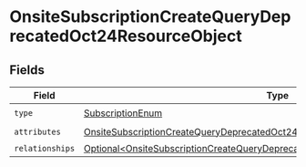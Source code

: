 # OnsiteSubscriptionCreateQueryDeprecatedOct24ResourceObject


## Fields

| Field                                                                                                                                                                                    | Type                                                                                                                                                                                     | Required                                                                                                                                                                                 | Description                                                                                                                                                                              |
| ---------------------------------------------------------------------------------------------------------------------------------------------------------------------------------------- | ---------------------------------------------------------------------------------------------------------------------------------------------------------------------------------------- | ---------------------------------------------------------------------------------------------------------------------------------------------------------------------------------------- | ---------------------------------------------------------------------------------------------------------------------------------------------------------------------------------------- |
| `type`                                                                                                                                                                                   | [SubscriptionEnum](../../models/components/SubscriptionEnum.md)                                                                                                                          | :heavy_check_mark:                                                                                                                                                                       | N/A                                                                                                                                                                                      |
| `attributes`                                                                                                                                                                             | [OnsiteSubscriptionCreateQueryDeprecatedOct24ResourceObjectAttributes](../../models/components/OnsiteSubscriptionCreateQueryDeprecatedOct24ResourceObjectAttributes.md)                  | :heavy_check_mark:                                                                                                                                                                       | N/A                                                                                                                                                                                      |
| `relationships`                                                                                                                                                                          | [Optional\<OnsiteSubscriptionCreateQueryDeprecatedOct24ResourceObjectRelationships>](../../models/components/OnsiteSubscriptionCreateQueryDeprecatedOct24ResourceObjectRelationships.md) | :heavy_minus_sign:                                                                                                                                                                       | N/A                                                                                                                                                                                      |